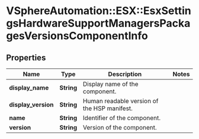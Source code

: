 # VSphereAutomation::ESX::EsxSettingsHardwareSupportManagersPackagesVersionsComponentInfo

## Properties
Name | Type | Description | Notes
------------ | ------------- | ------------- | -------------
**display_name** | **String** | Display name of the component. | 
**display_version** | **String** | Human readable version of the HSP manifest. | 
**name** | **String** | Identifier of the component. | 
**version** | **String** | Version of the component. | 


